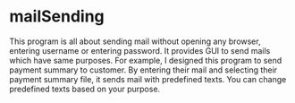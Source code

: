 # mailSending 
This program is all about sending mail without opening any browser, entering username or entering password. It provides GUI to send mails which have same purposes. For example, I designed this program to send payment summary to customer. By entering their mail and selecting their payment summary file, it sends mail with predefined texts. You can change predefined texts based on your purpose.  
